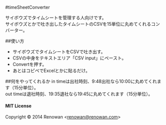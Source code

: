 #timeSheetConverter


サイボウズでタイムシートを管理する人向けです。  
サイボウズとかで吐き出したタイムシートのCSVを15単位に丸めてくれるコンバーター。

##使い方
* サイボウズでタイムシートをCSVで吐き出す。
* CSVの中身をテキストエリア「CSV input」にペースト。
* Convertを押す。
* あとはコピペでExcelとかに貼るだけ。

##何をやってくれるか
in timeは出社時刻、9:48出社なら10:00に丸めてくれます（15分単位）。  
out timeは退社時刻、19:35退社なら19:45に丸めてくれます（15分単位）。


#### MIT License

Copyright &copy; 2014 Renowan &lt;renowan@renowan.com&gt;
